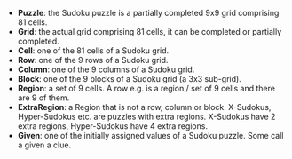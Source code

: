 - **Puzzle**: the Sudoku puzzle is a partially completed 9x9 grid comprising 81 cells.
- **Grid**: the actual grid comprising 81 cells, it can be completed or partially completed.
- **Cell**: one of the 81 cells of a Sudoku grid.
- **Row**: one of the 9 rows of a Sudoku grid.
- **Column**: one of the 9 columns of a Sudoku grid.
- **Block**: one of the 9 blocks of a Sudoku grid (a 3x3 sub-grid).
- **Region**: a set of 9 cells. A row e.g. is a region / set of 9 cells and there are 9 of them.
- **ExtraRegion**: a Region that is not a row, column or block. X-Sudokus, Hyper-Sudokus etc. are
  puzzles with extra regions. X-Sudokus have 2 extra regions, Hyper-Sudokus have 4 extra regions.
- **Given**: one of the initially assigned values of a Sudoku puzzle. Some call a given a clue.
